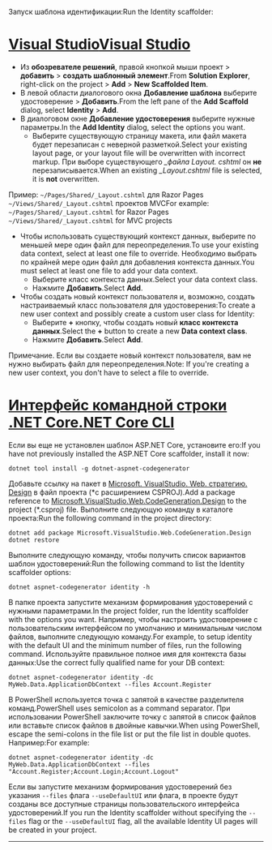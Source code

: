 <span data-ttu-id="b6555-101">Запуск шаблона идентификации:</span><span class="sxs-lookup"><span data-stu-id="b6555-101">Run the Identity scaffolder:</span></span>

# <a name="visual-studiotabvisual-studio"></a>[<span data-ttu-id="b6555-102">Visual Studio</span><span class="sxs-lookup"><span data-stu-id="b6555-102">Visual Studio</span></span>](#tab/visual-studio)

* <span data-ttu-id="b6555-103">Из **обозревателе решений**, правой кнопкой мыши проект > **добавить** > **создать шаблонный элемент**.</span><span class="sxs-lookup"><span data-stu-id="b6555-103">From **Solution Explorer**, right-click on the project > **Add** > **New Scaffolded Item**.</span></span>
* <span data-ttu-id="b6555-104">В левой области диалогового окна **Добавление шаблона** выберите удостоверение > **Добавить**.</span><span class="sxs-lookup"><span data-stu-id="b6555-104">From the left pane of the **Add Scaffold** dialog, select **Identity** > **Add**.</span></span>
* <span data-ttu-id="b6555-105">В диалоговом окне **Добавление удостоверения** выберите нужные параметры.</span><span class="sxs-lookup"><span data-stu-id="b6555-105">In the **Add Identity** dialog, select the options you want.</span></span>
  * <span data-ttu-id="b6555-106">Выберите существующую страницу макета, или файл макета будет перезаписан с неверной разметкой.</span><span class="sxs-lookup"><span data-stu-id="b6555-106">Select your existing layout page, or your layout file will be overwritten with incorrect markup.</span></span> <span data-ttu-id="b6555-107">При выборе существующего  *\_файла Layout. cshtml* он **не** перезаписывается.</span><span class="sxs-lookup"><span data-stu-id="b6555-107">When an existing *\_Layout.cshtml* file is selected, it is **not** overwritten.</span></span>

 <span data-ttu-id="b6555-108">Пример: `~/Pages/Shared/_Layout.cshtml` для Razor Pages `~/Views/Shared/_Layout.cshtml` проектов MVC</span><span class="sxs-lookup"><span data-stu-id="b6555-108">For example: `~/Pages/Shared/_Layout.cshtml` for Razor Pages `~/Views/Shared/_Layout.cshtml` for MVC projects</span></span>
* <span data-ttu-id="b6555-109">Чтобы использовать существующий контекст данных, выберите по меньшей мере один файл для переопределения.</span><span class="sxs-lookup"><span data-stu-id="b6555-109">To use your existing data context, select at least one file to override.</span></span> <span data-ttu-id="b6555-110">Необходимо выбрать по крайней мере один файл для добавления контекста данных.</span><span class="sxs-lookup"><span data-stu-id="b6555-110">You must select at least one file to add your data context.</span></span>
  * <span data-ttu-id="b6555-111">Выберите класс контекста данных.</span><span class="sxs-lookup"><span data-stu-id="b6555-111">Select your data context class.</span></span>
  * <span data-ttu-id="b6555-112">Нажмите **Добавить**.</span><span class="sxs-lookup"><span data-stu-id="b6555-112">Select **Add**.</span></span>
* <span data-ttu-id="b6555-113">Чтобы создать новый контекст пользователя и, возможно, создать настраиваемый класс пользователя для удостоверения:</span><span class="sxs-lookup"><span data-stu-id="b6555-113">To create a new user context and possibly create a custom user class for Identity:</span></span>
  * <span data-ttu-id="b6555-114">Выберите **+** кнопку, чтобы создать новый **класс контекста данных**.</span><span class="sxs-lookup"><span data-stu-id="b6555-114">Select the **+** button to create a new **Data context class**.</span></span>
  * <span data-ttu-id="b6555-115">Нажмите **Добавить**.</span><span class="sxs-lookup"><span data-stu-id="b6555-115">Select **Add**.</span></span>

<span data-ttu-id="b6555-116">Примечание. Если вы создаете новый контекст пользователя, вам не нужно выбирать файл для переопределения.</span><span class="sxs-lookup"><span data-stu-id="b6555-116">Note: If you're creating a new user context, you don't have to select a file to override.</span></span>

# <a name="net-core-clitabnetcore-cli"></a>[<span data-ttu-id="b6555-117">Интерфейс командной строки .NET Core</span><span class="sxs-lookup"><span data-stu-id="b6555-117">.NET Core CLI</span></span>](#tab/netcore-cli)

<span data-ttu-id="b6555-118">Если вы еще не установлен шаблон ASP.NET Core, установите его:</span><span class="sxs-lookup"><span data-stu-id="b6555-118">If you have not previously installed the ASP.NET Core scaffolder, install it now:</span></span>

```dotnetcli
dotnet tool install -g dotnet-aspnet-codegenerator
```

<span data-ttu-id="b6555-119">Добавьте ссылку на пакет в [Microsoft. VisualStudio. Web. стратегию. Design](https://www.nuget.org/packages/Microsoft.VisualStudio.Web.CodeGeneration.Design/) в файл проекта (\*с расширением CSPROJ).</span><span class="sxs-lookup"><span data-stu-id="b6555-119">Add a package reference to [Microsoft.VisualStudio.Web.CodeGeneration.Design](https://www.nuget.org/packages/Microsoft.VisualStudio.Web.CodeGeneration.Design/) to the project (\*.csproj) file.</span></span> <span data-ttu-id="b6555-120">Выполните следующую команду в каталоге проекта:</span><span class="sxs-lookup"><span data-stu-id="b6555-120">Run the following command in the project directory:</span></span>

```dotnetcli
dotnet add package Microsoft.VisualStudio.Web.CodeGeneration.Design
dotnet restore
```

<span data-ttu-id="b6555-121">Выполните следующую команду, чтобы получить список вариантов шаблон удостоверений:</span><span class="sxs-lookup"><span data-stu-id="b6555-121">Run the following command to list the Identity scaffolder options:</span></span>

```dotnetcli
dotnet aspnet-codegenerator identity -h
```

<span data-ttu-id="b6555-122">В папке проекта запустите механизм формирования удостоверений с нужными параметрами.</span><span class="sxs-lookup"><span data-stu-id="b6555-122">In the project folder, run the Identity scaffolder with the options you want.</span></span> <span data-ttu-id="b6555-123">Например, чтобы настроить удостоверение с пользовательским интерфейсом по умолчанию и минимальным числом файлов, выполните следующую команду.</span><span class="sxs-lookup"><span data-stu-id="b6555-123">For example, to setup identity with the default UI and the minimum number of files, run the following command.</span></span> <span data-ttu-id="b6555-124">Используйте правильное полное имя для контекста базы данных:</span><span class="sxs-lookup"><span data-stu-id="b6555-124">Use the correct fully qualified name for your DB context:</span></span>

```dotnetcli
dotnet aspnet-codegenerator identity -dc MyWeb.Data.ApplicationDbContext --files Account.Register
```

<span data-ttu-id="b6555-125">В PowerShell используется точка с запятой в качестве разделителя команд.</span><span class="sxs-lookup"><span data-stu-id="b6555-125">PowerShell uses semicolon as a command separator.</span></span> <span data-ttu-id="b6555-126">При использовании PowerShell заключите точку с запятой в список файлов или вставьте список файлов в двойные кавычки.</span><span class="sxs-lookup"><span data-stu-id="b6555-126">When using PowerShell, escape the semi-colons in the file list or put the file list in double quotes.</span></span> <span data-ttu-id="b6555-127">Например:</span><span class="sxs-lookup"><span data-stu-id="b6555-127">For example:</span></span>

```dotnetcli
dotnet aspnet-codegenerator identity -dc MyWeb.Data.ApplicationDbContext --files "Account.Register;Account.Login;Account.Logout"
```

<span data-ttu-id="b6555-128">Если вы запустите механизм формирования удостоверений без указания `--files` флага `--useDefaultUI` или флага, в проекте будут созданы все доступные страницы пользовательского интерфейса удостоверений.</span><span class="sxs-lookup"><span data-stu-id="b6555-128">If you run the Identity scaffolder without specifying the `--files` flag or the `--useDefaultUI` flag, all the available Identity UI pages will be created in your project.</span></span>

---
